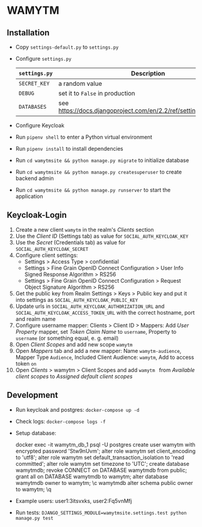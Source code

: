 # WAMYTM

## Installation

- Copy `settings-default.py` to `settings.py`
- Configure `settings.py`
  
  | `settings.py`| Description |
  |--------------|--------------|
  | `SECRET_KEY` | a random value |
  | `DEBUG`      | set it to `False` in production |
  | `DATABASES`  | see https://docs.djangoproject.com/en/2.2/ref/settings/#databases |
- Configure Keycloak
- Run `pipenv shell` to enter a Python virtual environment
- Run `pipenv install` to install dependencies
- Run `cd wamytmsite && python manage.py migrate` to initialize database
- Run `cd wamytmsite && python manage.py createsuperuser` to create backend admin
- Run `cd wamytmsite && python manage.py runserver` to start the application

## Keycloak-Login

1. Create a new client `wamytm` in the realm's _Clients_ section
2. Use the _Client ID_ (Settings tab) as value for `SOCIAL_AUTH_KEYCLOAK_KEY`
3. Use the _Secret_ (Credentials tab) as value for `SOCIAL_AUTH_KEYCLOAK_SECRET`
4. Configure client settings:
    - Settings > Access Type > confidential
    - Settings > Fine Grain OpenID Connect Configuration > User Info Signed Response Algorithm > RS256
    - Settings > Fine Grain OpenID Connect Configuration > Request Object Signature Algorithm > RS256
5. Get the public key from Realm Settings > Keys > Public key and put it into settings as `SOCIAL_AUTH_KEYCLOAK_PUBLIC_KEY`
6. Update urls in `SOCIAL_AUTH_KEYCLOAK_AUTHORIZATION_URL` and `SOCIAL_AUTH_KEYCLOAK_ACCESS_TOKEN_URL` with the correct hostname, port and realm name
7. Configure username mapper: Clients > Client ID > Mappers: Add _User Property_ mapper, set _Token Claim Name_ to `username`, Property to `username` (or something equal, e. g. email)
8. Open _Client Scopes_ and add new scope `wamytm`
9. Open _Mappers_ tab and add a new mapper: Name `wamytm-audience`, Mapper Type `Audience`, Included Client Audience: `wamytm`, Add to access token `on`
10. Open _Clients_ > wamytm > Client Scopes and add `wamytm ` from _Available client scopes_ to _Assigned default client scopes_

## Development

- Run keycloak and postgres: `docker-compose up -d`
- Check logs: `docker-compose logs -f`

- Setup database:

    docker exec -it wamytm_db_1 psql -U postgres
        create user wamytm with encrypted password 'Stw9nUvm';
        alter role wamytm set client_encoding to 'utf8';
        alter role wamytm set default_transaction_isolation to 'read committed';
        alter role wamytm set timezone to 'UTC';
        create database wamytmdb;
        revoke CONNECT on DATABASE wamytmdb from public;
        grant all on DATABASE wamytmdb to wamytm;
        alter database wamytmdb owner to wamytm;
        \c wamytmdb
        alter schema public owner to wamytm;
        \q

- Example users:
  user1:3itsvxks, user2:Fq5vnMfj

- Run tests: `DJANGO_SETTINGS_MODULE=wamytmsite.settings.test python manage.py test`